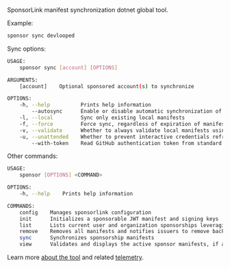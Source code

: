 SponsorLink manifest synchronization dotnet global tool.

Example:

```bash
sponsor sync devlooped
```

Sync options:

```bash
USAGE:
    sponsor sync [account] [OPTIONS]

ARGUMENTS:
    [account]    Optional sponsored account(s) to synchronize

OPTIONS:
    -h, --help          Prints help information
        --autosync      Enable or disable automatic synchronization of expired manifests
    -l, --local         Sync only existing local manifests
    -f, --force         Force sync, regardless of expiration of manifests found locally
    -v, --validate      Whether to always validate local manifests using the issuer public key
    -u, --unattended    Whether to prevent interactive credentials refresh
        --with-token    Read GitHub authentication token from standard input for sync
```

Other commands:

```bash
USAGE:
    sponsor [OPTIONS] <COMMAND>

OPTIONS:
    -h, --help    Prints help information

COMMANDS:
    config    Manages sponsorlink configuration
    init      Initializes a sponsorable JWT manifest and signing keys
    list      Lists current user and organization sponsorships leveraging the GitHub CLI
    remove    Removes all manifests and notifies issuers to remove backend data too
    sync      Synchronizes sponsorship manifests
    view      Validates and displays the active sponsor manifests, if any
```

Learn more [about the tool](https://github.com/devlooped/SponsorLink/blob/main/docs/github.md#sponsor-manifest-sync) 
and related [telemetry](https://github.com/devlooped/SponsorLink/blob/main/docs/github.md#telemetry).